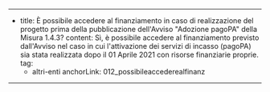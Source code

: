 ---
  - title: È possibile accedere al finanziamento in caso di realizzazione del progetto prima della pubblicazione dell'Avviso "Adozione pagoPA" della Misura 1.4.3?
    content: Sì, è possibile accedere al finanziamento previsto dall'Avviso nel caso in cui l'attivazione dei servizi di incasso (pagoPA) sia stata realizzata dopo il 01 Aprile 2021 con risorse finanziarie proprie.
    tag:
      - altri-enti
    anchorLink: 012_possibileaccederealfinanz
---